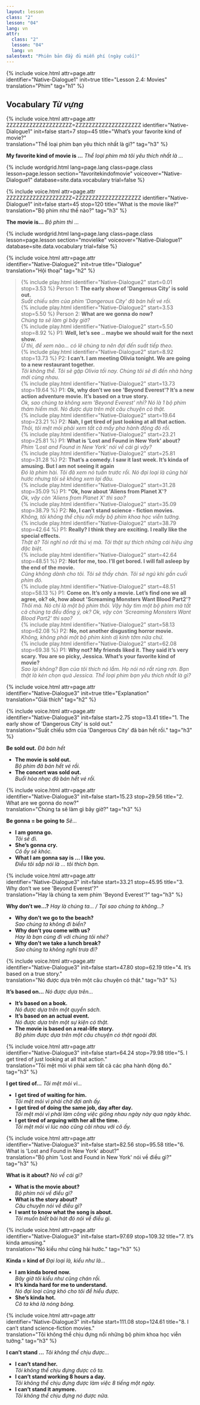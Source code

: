 ```yaml
---
layout: lesson
class: "2"
lesson: "04"
lang: vn
attr:
  class: "2"
  lesson: "04"
  lang: vn
salestext: "Phiên bản đầy đủ miễn phí (ngày cuối)"
---
```


{%  include voice.html attr=page.attr  
	identifier="Native-Dialogue1"  init=true
	title="Lesson 2.4: Movies"        
	translation="Phim"
    tag="h1" %}


## Vocabulary   *Từ vựng*

{%  include voice.html attr=page.attr    ZZZZZZZZZZZZZZZZZZZZ=ZZZZZZZZZZZZZZZZZZZZ
	identifier="Native-Dialogue1"  init=false start=7 stop=45
	title="What’s your favorite kind of movie?"        
	translation="Thể loại phim bạn yêu thích nhất là gì?"
    tag="h3" %}

**My favorite kind of movie is ...**  *Thể loại phim mà tôi yêu thích nhất là ...*

{% include wordgrid.html lang=page.lang
		class=page.class 
		lesson=page.lesson 
		section="favoritekindofmovie"
		voiceover="Native-Dialogue1"
		database=site.data.vocabulary 
		trial=false %}
		
{%  include voice.html attr=page.attr    ZZZZZZZZZZZZZZZZZZZZ=ZZZZZZZZZZZZZZZZZZZZ
	identifier="Native-Dialogue1"  init=false start=45 stop=120
	title="What is the movie like?"        
	translation="Bộ phim như thế nào?"
    tag="h3" %}


**The movie is...**  *Bộ phim thì ...*

{% include wordgrid.html lang=page.lang
		class=page.class 
		lesson=page.lesson 
		section="movielike"
		voiceover="Native-Dialogue1"
		database=site.data.vocabulary 
		trial=false %}
		
{%  include voice.html attr=page.attr  
	identifier="Native-Dialogue2"  init=true
	title="Dialogue"        
	translation="Hội thoại"
    tag="h2" %}	

> {% include play.html identifier="Native-Dialogue2" start=0.01 stop=3.53 %} Person 1: **The early show of 'Dangerous City' is sold out.**   
> *Suất chiếu sớm của phim 'Dangerous City' đã bán hết vé rồi.*    
> {% include play.html identifier="Native-Dialogue2" start=3.53 stop=5.50 %} Person 2: **What are we gonna do now?**   
> *Chúng ta sẽ làm gì bây giờ?*   
> {% include play.html identifier="Native-Dialogue2" start=5.50 stop=8.92 %} P1: **Well, let’s see .. maybe we should wait for the next show.**    
> *Ừ thì, để xem nào... có lẽ chúng ta nên đợi đến suất tiếp theo.*     
> {% include play.html identifier="Native-Dialogue2" start=8.92 stop=13.73 %} P2: **I can’t. I am meeting Olivia tonight. We are going to a new restaurant together.**      
> *Tôi không thể. Tôi sẽ gặp Olivia tối nay. Chúng tôi sẽ đi đến nhà hàng mới cùng nhau.*       
> {% include play.html identifier="Native-Dialogue2" start=13.73 stop=19.64 %} P1: **Ok, why don’t we see 'Beyond Everest'? It’s a new action adventure movie. It’s based on a true story.**       
> *Ok, sao chúng ta không xem 'Beyond Everest' nhỉ? Nó là 1 bộ phim thám hiểm mới. Nó được dựa trên một câu chuyện có thật.*        
> {% include play.html identifier="Native-Dialogue2" start=19.64 stop=23.21 %} P2: **Nah, I get tired of just looking at all that action.**   
> *Thôi, tôi mệt mỏi phải xem tất cả mấy pha hành động đó rồi.*         
> {% include play.html identifier="Native-Dialogue2" start=23.21 stop=25.81 %} P1: **What is 'Lost and Found in New York' about?**   
> *Phim 'Lost and Found in New York' nói về cái gì vậy?*       
> {% include play.html identifier="Native-Dialogue2" start=25.81 stop=31.28 %} P2: **That’s a comedy. I saw it last week. It’s kinda of amusing. But I am not seeing it again**      
> *Đó là phim hài. Tôi đã xem nó tuần trước rồi. Nó đại loại là cũng hài hước nhưng tôi sẽ không xem lại đâu.*      
> {% include play.html identifier="Native-Dialogue2" start=31.28 stop=35.09 %} P1: **"Ok, how about 'Aliens from Planet X'?**     
> *Ok, vậy còn 'Aliens from Planet X' thì sao?*      
> {% include play.html identifier="Native-Dialogue2" start=35.09 stop=38.79 %} P2: **No, I can’t stand science - fiction movies.**    
> *Không, tôi không thể chịu nổi mấy bộ phim khoa học viễn tưởng.*      
> {% include play.html identifier="Native-Dialogue2" start=38.79 stop=42.64 %} P1: **Really? I think they are exciting. I really like the special effects.**     
> *Thật à? Tôi nghĩ nó rất thú vị mà. Tôi thật sự thích những cái hiệu ứng đặc biệt.*  
> {% include play.html identifier="Native-Dialogue2" start=42.64 stop=48.51 %} P2: **Not for me, too. I’ll get bored. I will fall asleep by the end of the movie.**      
> *Cũng không dành cho tôi. Tôi sẽ thấy chán. Tôi sẽ ngủ khi gần cuối phim đó.*  
> {% include play.html identifier="Native-Dialogue2" start=48.51 stop=58.13 %} P1: **Come on. It’s only a movie. Let’s find one we all agree, ok? ok, how about 'Screaming Monsters Want Blood Part2'?**      
> *Thôi mà. Nó chỉ là một bộ phim thôi. Vậy hãy tìm một bộ phim mà tất cả chúng ta đều đồng ý, ok? Ok, vậy còn 'Screaming Monsters Want Blood Part2' thì sao?*    
> {% include play.html identifier="Native-Dialogue2" start=58.13 stop=62.08 %} P2: **No, not another disgusting horror movie.**   
> *Không, không phải một bộ phim kinh dị kinh tởm nữa chứ.*      
> {% include play.html identifier="Native-Dialogue2" start=62.08 stop=69.38 %} P1: **Why not? My friends liked it. They said it’s very scary. You are so picky, Jessica. What’s your favorite kind of movie?**     
> *Sao lại không? Bạn của tôi thích nó lắm. Họ nói nó rất rùng rợn. Bạn thật là kén chọn quá Jessica. Thể loại phim bạn yêu thích nhất là gì?*      

{%  include voice.html attr=page.attr  
	identifier="Native-Dialogue3"  init=true
	title="Explanation"        
	translation="Giải thích"
    tag="h2" %}	

{%  include voice.html attr=page.attr  
	identifier="Native-Dialogue3"  init=false start=2.75 stop=13.41
	title="1. The early show of 'Dangerous City' is sold out."        
	translation="Suất chiếu sớm của 'Dangerous City' đã bán hết rồi."
    tag="h3" %}

**Be sold out.**  *Đã bán hết*

- **The movie is sold out.**  
*Bộ phim đã bán hết vé rồi.*    
- **The concert was sold out.**  
*Buổi hòa nhạc đã bán hết vé rồi.*    

{%  include voice.html attr=page.attr  
	identifier="Native-Dialogue3"  init=false start=15.23 stop=29.56
	title="2. What are we gonna do now?"        
	translation="Chúng ta sẽ làm gì bây giờ?"
    tag="h3" %}

**Be gonna = be going to**  *Sẽ...*

- **I am gonna go.**  
*Tôi sẽ đi.*   
- **She’s gonna cry.**  
*Cô ấy sẽ khóc.*    
- **What I am gonna say is … I like you.**  
*Điều tôi sắp nói là … tôi thích bạn.*     

{%  include voice.html attr=page.attr  
	identifier="Native-Dialogue3"  init=false start=33.21 stop=45.95
	title="3. Why don’t we see 'Beyond Everest'?"        
	translation="Hay là chúng ta xem phim 'Beyond Everest'?"
    tag="h3" %}

**Why don’t we…?**  *Hay là chúng ta... / Tại sao chúng ta không...?*

- **Why don’t we go to the beach?**  
*Sao chúng ta không đi biển?*    
- **Why don’t you come with us?**  
*Hay là bạn cùng đi với chúng tôi nhé?*   
- **Why don’t we take a lunch break?**  
*Sao chúng ta không nghỉ trưa đi?*   

{%  include voice.html attr=page.attr  
	identifier="Native-Dialogue3"  init=false start=47.80 stop=62.19
	title="4. It’s based on a true story."        
	translation="Nó được dựa trên một câu chuyện có thật."
    tag="h3" %}

**It’s based on…**  *Nó được dựa trên...*

- **It’s based on a book.**  
*Nó được dựa trên một quyển sách.*
- **It’s based on an actual event.**  
*Nó được dựa trên một sự kiện có thật.*
- **The movie is based on a real-life story.**  
*Bộ phim được dựa trên một câu chuyện có thật ngoài đời.*

{%  include voice.html attr=page.attr  
	identifier="Native-Dialogue3"  init=false start=64.24 stop=79.98
	title="5. I get tired of just looking at all that action."        
	translation="Tôi mệt mỏi vì phải xem tất cả các pha hành động đó."
    tag="h3" %}

**I get tired of…**  *Tôi mệt mỏi vì...*

- **I get tired of waiting for him.**  
*Tôi mệt mỏi vì phải chờ đợi anh ấy.*    
- **I get tired of doing the same job, day after day.**  
*Tôi mệt mỏi vì phải làm công việc giống nhau ngày này qua ngày khác.*    
- **I get tired of arguing with her all the time.**  
*Tôi mệt mỏi vì lúc nào cũng cãi nhau với cô ấy.*    

{%  include voice.html attr=page.attr  
	identifier="Native-Dialogue3"  init=false start=82.56 stop=95.58
	title="6. What is 'Lost and Found in New York' about?"        
	translation="Bộ phim 'Lost and Found in New York' nói về điều gì?"
    tag="h3" %}

**What is it about?**  *Nó về cái gì?*

- **What is the movie about?**  
*Bộ phim nói về điều gì?*   
- **What is the story about?**  
*Câu chuyện nói về điều gì?*   
- **I want to know what the song is about.**  
*Tôi muốn biết bài hát đó nói về điều gì.*   

{%  include voice.html attr=page.attr  
	identifier="Native-Dialogue3"  init=false start=97.69 stop=109.32
	title="7. It’s kinda amusing."        
	translation="Nó kiểu như cũng hài hước."
    tag="h3" %}

**Kinda = kind of**  *Đại loại là, kiểu như là...*

- **I am kinda bored now.**  
*Bây giờ tôi kiểu như cũng chán rồi.*
- **It’s kinda hard for me to understand.**  
*Nó đại loại cũng khó cho tôi để hiểu được.*
- **She’s kinda hot.**  
*Cô ta khá là nóng bỏng.*

{%  include voice.html attr=page.attr  
	identifier="Native-Dialogue3"  init=false start=111.08 stop=124.61
	title="8. I can’t stand science-fiction movies."        
	translation="Tôi không thể chịu đựng nổi những bộ phim khoa học viễn tưởng."
    tag="h3" %}

**I can’t stand …**  *Tôi không thể chịu được...*

- **I can’t stand her.**  
*Tôi không thể chịu đựng được cô ta.*
- **I can’t stand working 8 hours a day.**  
*Tôi không thể chịu đựng được làm việc 8 tiếng một ngày.*
- **I can’t stand it anymore.**  
*Tôi không thể chịu đựng nó được nữa.*

 
